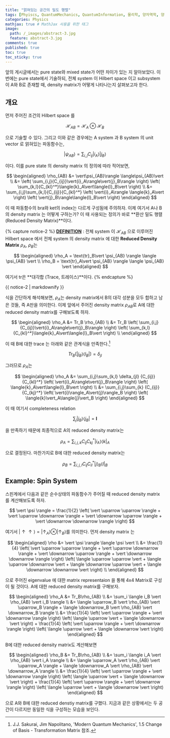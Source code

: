 ```yaml
---
title: "얽혀있는 공간의 밀도 행렬"
tags: [Phyiscs, QuantumMechanics, QuantumInformation, 물리학, 양자역학, 양자정보] # 태그 입력
categories: Physics
mathjax: true # MathJax 사용을 위한 태그
image:
  path: /_images/abstract-3.jpg
  feature: abstract-3.jpg
comments: true
published: true
toc: true
toc_sticky: true
---
```


앞의 게시글에서는 pure state와 mixed state가 어떤 차이가 있는 지 알아보았다. 이번에는 pure state에서 기술하되, 
전체 system 이 Hilbert space 이고 subsystem 이 A와 B로 존재할 때, density matrix가 어떻게 나타나는지 살펴보고자 한다. 

## 개요
먼저 주어진 조건의 Hilbert space 를

$$
\mathcal{H}_{AB} = \mathcal{H}_A\otimes\mathcal{H}_B
$$

으로 기술할 수 있다. 그리고 이와 같은 경우에는 A system 과 B system 의 unit vector 로 얽혀있는 파동함수는,

$$
\vert\psi_{AB}\rangle = \sum_{i,j}{C_{ij}}\vert{i}_A\rangle\vert{j}_B\rangle
$$

이다. 이를 pure state 의 density matrix 의 정의에 따라 적어보면,

$$
\begin{aligned}
\rho_{AB} &= \vert\psi_{AB}\rangle \langle\psi_{AB}\vert \\
&= \left( \sum_{i,j}{C_{ij}}\vert{i}_A\rangle\vert{j}_B\rangle \right) \left( \sum_{k,l}{C_{kl}^*}\langle{k}_A\vert\langle{l}_B\vert \right) \\
&= \sum_{i,j}\sum_{k,l}{C_{ij}}{C_{kl}^*} \left( \vert{i}_A\rangle \langle{k}_A\vert \right) \left( \vert{j}_B\rangle\langle{l}_B\vert \right)
\end{aligned}
$$

이 때 파동함수의 bra와 ket의 index는 다르게 구성됨에 주의하자. 이제 여기서 A나 B의 density matrix 는 어떻게 구하는가? 이 때 사용되는
정의가 바로 **환산 밀도 행렬 (Reduced Density Matrix)**이다.

{% capture notice-2 %}
**<u>DEFINITION</u>** : 전체 system 이 $\mathcal{H}_{AB}$ 으로 이루어진 Hilbert space 에서 
전체 system 의 density matrix 에 대한
**Reduced Density Matrix** $\rho_A$, $\rho_B$는 

$$
\begin{aligned}
\rho_A = \text{tr}_B\vert \psi_{AB} \rangle \langle \psi_{AB} \vert \\
\rho_B = \text{tr}_A\vert \psi_{AB} \rangle \langle \psi_{AB} \vert
\end{aligned}
$$

여기서 tr은 **대각합 (Trace, 트레이스)**이다.
{% endcapture %}
<div class="notice--info">{{ notice-2 | markdownify }}</div>

식을 간단하게 해석해보면, $\rho_A$는 density matrix에서 B의 대각 성분을 모두 합하고 남은 것들, 즉 A만을 의미한다. 이제 앞에서 주어진 density matrix $\rho_{AB}$로 A에 대한 reduced density matrix를 구해보도록 하자.

$$
\begin{aligned}
\rho_A &= Tr_B \rho_{AB} \\
&= Tr_B \left( \sum_{i,j}{C_{ij}}\vert{i}_A\rangle\vert{j}_B\rangle \right) \left( \sum_{k,l}{C_{kl}^*}\langle{k}_A\vert\langle{l}_B\vert \right) \\
\end{aligned}
$$

이 때 B에 대한 trace 는 아래와 같은 관계식을 만족한다.[^1]

$$
Tr_B(\vert{j}_B\rangle\langle{l}_B\vert) = \delta_{jl}
$$

그러므로 $\rho_A$는

$$
\begin{aligned}
\rho_A &= \sum_{i,j}\sum_{k,l} \delta_{jl} {C_{ij}}{C_{kl}^*} \left( \vert{i}_A\rangle\vert{j}_B\rangle \right) \left( \langle{k}_A\vert\langle{l}_B\vert \right) \\
&= \sum_{i,j}\sum_{k} {C_{ij}}{C_{kj}^*} \left( \vert{i}\rangle_A\vert{j}\rangle_B \right) \left( \langle{k}\vert_A\langle{j}\vert_B \right)
\end{aligned}
$$

이 때 여기서 completeness relation

$$
\sum_{j} \vert j_B \rangle \langle j_B \vert = \mathbf{I}
$$

을 만족하기 때문에 최종적으로 A의 reduced density matrix는

$$
\rho_A = \sum_{i,j,k} {C_{ij}}{C_{kj}^*} \vert{i}_A\rangle \langle{k} \vert_A
$$

으로 결정된다. 마찬가지로 B에 대한 reduced density matrix는

$$
\rho_B = \sum_{i,j,l}{C_{ij}}{C_{il}^*}\vert{j}\rangle_B\langle{l}\vert_B
$$

## Example: Spin System
스핀계에서 다음과 같은 순수상태의 파동함수가 주어질 때 reduced density matrix 를 계산해보도록 하자. 

$$
\vert \psi \rangle = \frac{1}{2} \left( \vert \uparrow \uparrow \rangle + \vert \uparrow \downarrow \rangle + \vert \downarrow \uparrow \rangle + \vert \downarrow \downarrow \rangle \right)
$$

여기서 $\vert \uparrow \uparrow \rangle = \vert \uparrow_A \rangle \otimes \vert \uparrow_B \rangle$를 의미한다. 먼저 density matrix 는

$$
\begin{aligned}
\rho &= \vert \psi \rangle \langle \psi \vert \\
&= \frac{1}{4} \left( \vert \uparrow \uparrow \rangle + \vert \uparrow \downarrow \rangle + \vert \downarrow \uparrow \rangle + \vert \downarrow \downarrow \rangle \right) \left( \langle \uparrow \uparrow \vert + \langle \uparrow \downarrow \vert + \langle \downarrow \uparrow \vert + \langle \downarrow \downarrow \vert \right) \\
\end{aligned}
$$

으로 주어진 eigenvalue 에 대한 matrix representaion 을 통해
4x4 Matrix로 구성이 될 것이다. A에 대한 reduced density matrix를 구해보자.

$$
\begin{aligned}
\rho_A &= Tr_B\rho_{AB} \\
&= \sum_i \langle i_B \vert \rho_{AB} \vert i_B \rangle \\
&= \langle \uparrow_B \vert \rho_{AB} \vert \uparrow_B \rangle + \langle \downarrow_B \vert \rho_{AB} \vert \downarrow_B \rangle \\
&= \frac{1}{4} \left( \vert \uparrow \rangle + \vert \downarrow \rangle \right) \left( \langle \uparrow \vert + \langle \downarrow \vert \right) + \frac{1}{4} \left( \vert \uparrow \rangle + \vert \downarrow \rangle \right) \left( \langle \uparrow \vert + \langle \downarrow \vert \right)
\end{aligned}
$$

B에 대한 reduced density matrix도 계산해보면

$$
\begin{aligned}
\rho_B &= Tr_B\rho_{AB} \\
&= \sum_i \langle i_A \vert \rho_{AB} \vert i_A \rangle \\
&= \langle \uparrow_A \vert \rho_{AB} \vert \uparrow_A \rangle + \langle \downarrow_A \vert \rho_{AB} \vert \downarrow_A \rangle \\
&= \frac{1}{4} \left( \vert \uparrow \rangle + \vert \downarrow \rangle \right) \left( \langle \uparrow \vert + \langle \downarrow \vert \right) + \frac{1}{4} \left( \vert \uparrow \rangle + \vert \downarrow \rangle \right) \left( \langle \uparrow \vert + \langle \downarrow \vert \right)
\end{aligned}
$$

으로 A와 B에 대한 reduced denstiy matrix를 구했다. 지금과 같은 상황에서는 두 공간이 다르지만 동일한 식을 구성하는 모습을 보인다.

[^1]: J.J. Sakurai, Jim Napolitano, 'Modern Quantum Mechanics', 1.5 Change of Basis - Transformation Matrix 참조.